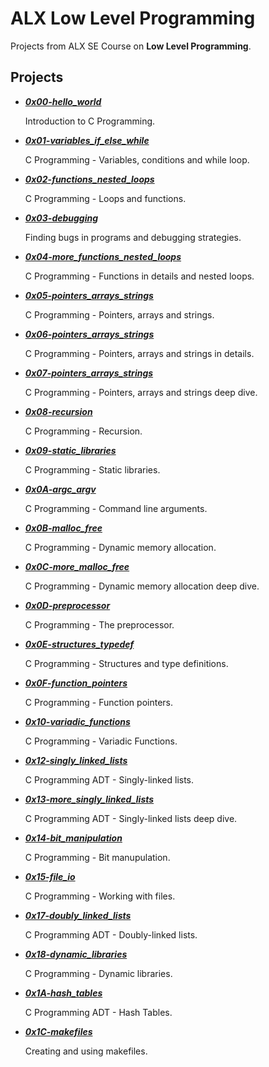 
# ALX Low Level Programming

Projects from ALX SE Course on
**Low Level Programming**.

## Projects

- ***[0x00-hello_world](https://github.com/10thcode/alx-low_level_programming/tree/main/0x00-hello_world)***

    Introduction to C Programming.

- ***[0x01-variables_if_else_while](https://github.com/10thcode/alx-low_level_programming/tree/main/0x01-variables_if_else_while)***

    C Programming - Variables, conditions and while loop.

- ***[0x02-functions_nested_loops](https://github.com/10thcode/alx-low_level_programming/tree/main/0x02-functions_nested_loops)***

    C Programming - Loops and functions.

- ***[0x03-debugging](https://github.com/10thcode/alx-low_level_programming/tree/main/0x03-debugging)***

    Finding bugs in programs and debugging strategies.

- ***[0x04-more_functions_nested_loops](https://github.com/10thcode/alx-low_level_programming/tree/main/0x04-more_functions_nested_loops)***

    C Programming - Functions in details and nested loops.

- ***[0x05-pointers_arrays_strings](https://github.com/10thcode/alx-low_level_programming/tree/main/0x05-pointers_arrays_strings)***

    C Programming - Pointers, arrays and strings.

- ***[0x06-pointers_arrays_strings](https://github.com/10thcode/alx-low_level_programming/tree/main/0x06-pointers_arrays_strings)***

    C Programming - Pointers, arrays and strings in details.

- ***[0x07-pointers_arrays_strings](https://github.com/10thcode/alx-low_level_programming/tree/main/0x07-pointers_arrays_strings)***

    C Programming - Pointers, arrays and strings deep dive.

- ***[0x08-recursion](https://github.com/10thcode/alx-low_level_programming/tree/main/0x08-recursion)***

    C Programming - Recursion.

- ***[0x09-static_libraries](https://github.com/10thcode/alx-low_level_programming/tree/main/0x09-static_libraries)***

    C Programming - Static libraries.

- ***[0x0A-argc_argv](https://github.com/10thcode/alx-low_level_programming/tree/main/0x0A-argc_argv)***

    C Programming - Command line arguments.

- ***[0x0B-malloc_free](https://github.com/10thcode/alx-low_level_programming/tree/main/0x0B-malloc_free)***

    C Programming - Dynamic memory allocation.

- ***[0x0C-more_malloc_free](https://github.com/10thcode/alx-low_level_programming/tree/main/0x0C-more_malloc_free)***

    C Programming - Dynamic memory allocation deep dive.

- ***[0x0D-preprocessor](https://github.com/10thcode/alx-low_level_programming/tree/main/0x0D-preprocessor)***

    C Programming - The preprocessor.

- ***[0x0E-structures_typedef](https://github.com/10thcode/alx-low_level_programming/tree/main/0x0E-structures_typedef)***

    C Programming - Structures and type definitions.

- ***[0x0F-function_pointers](https://github.com/10thcode/alx-low_level_programming/tree/main/0x0F-function_pointers)***

    C Programming - Function pointers.

- ***[0x10-variadic_functions](https://github.com/10thcode/alx-low_level_programming/tree/main/0x10-variadic_functions)***

    C Programming - Variadic Functions.

- ***[0x12-singly_linked_lists](https://github.com/10thcode/alx-low_level_programming/tree/main/0x12-singly_linked_lists)***

    C Programming ADT - Singly-linked lists.

- ***[0x13-more_singly_linked_lists](https://github.com/10thcode/alx-low_level_programming/tree/main/0x13-more_singly_linked_lists)***

    C Programming ADT - Singly-linked lists deep dive.

- ***[0x14-bit_manipulation](https://github.com/10thcode/alx-low_level_programming/tree/main/0x14-bit_manipulation)***

    C Programming - Bit manupulation.

- ***[0x15-file_io](https://github.com/10thcode/alx-low_level_programming/tree/main/0x15-file_io)***

    C Programming - Working with files.

- ***[0x17-doubly_linked_lists](https://github.com/10thcode/alx-low_level_programming/tree/main/0x17-doubly_linked_lists)***

    C Programming ADT - Doubly-linked lists.

- ***[0x18-dynamic_libraries](https://github.com/10thcode/alx-low_level_programming/tree/main/0x18-dynamic_libraries)***

    C Programming - Dynamic libraries.

- ***[0x1A-hash_tables](https://github.com/10thcode/alx-low_level_programming/tree/main/0x1A-hash_tables)***

    C Programming ADT - Hash Tables.

- ***[0x1C-makefiles](https://github.com/10thcode/alx-low_level_programming/tree/main/0x1C-makefiles)***

    Creating and using makefiles.
